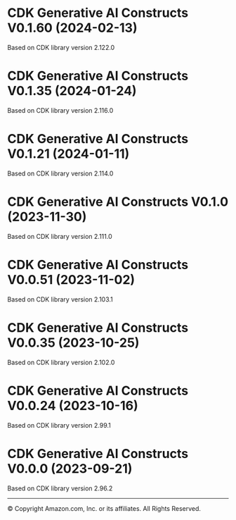 # CDK Generative AI Constructs V0.1.60 (2024-02-13)

Based on CDK library version 2.122.0

# CDK Generative AI Constructs V0.1.35 (2024-01-24)

Based on CDK library version 2.116.0

# CDK Generative AI Constructs V0.1.21 (2024-01-11)

Based on CDK library version 2.114.0

# CDK Generative AI Constructs V0.1.0 (2023-11-30)

Based on CDK library version 2.111.0

# CDK Generative AI Constructs V0.0.51 (2023-11-02)

Based on CDK library version 2.103.1

# CDK Generative AI Constructs V0.0.35 (2023-10-25)

Based on CDK library version 2.102.0

# CDK Generative AI Constructs V0.0.24 (2023-10-16)

Based on CDK library version 2.99.1

# CDK Generative AI Constructs V0.0.0 (2023-09-21)

Based on CDK library version 2.96.2

***
&copy; Copyright Amazon.com, Inc. or its affiliates. All Rights Reserved.
